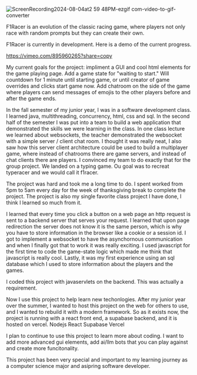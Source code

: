 ![ScreenRecording2024-08-04at2 59 48PM-ezgif com-video-to-gif-converter](https://github.com/user-attachments/assets/9f65c955-7829-4bdb-b113-a8e5691ece36)

F1Racer is an evolution of the classic racing game, where players not only race with random prompts but they can create their own.

F1Racer is currently in development. Here is a demo of the current progress.

https://vimeo.com/895960265?share=copy

My current goals for the project: impliment a GUI and cool html elements for the game playing page. Add a game state for "waiting to start." Will countdown for 1 minute until starting game, or until creator of game overrides and clicks start game now. Add chatroom on the side of the game where players can send messages of emojis to the other players before and after the game ends.




In the fall semester of my junior year, I was in a software development class. I learned java, multithreading, concurrency, html, css and sql. In the second half of the semester I was put into a team to build a web application that demonstrated the skills we were learning in the class. In one class lecture we learned about websockets, the teacher demonstrated the websocket with a simple server / client chat room. I thought it was really neat, I also saw how this server client architecture could be used to build a multiplayer game, where instead of chatrooms there are game servers, and instead of chat clients there are players. I convinced my team to do exactly that for the group project. We landed on a typing game. Ou goal was to recreat typeracer and we would call it f1racer. 

The project was hard and took me a long time to do. I spent worked from 5pm to 5am every day for the week of thanksgiving break to complete the project. The project is also my single favorite class project I have done, I think I learned so much from it. 

I learned that every time you click a button on a web page an http request is sent to a backend server that serves your request. I learned that upon page redirection the server does not know it is the same person, which is why you have to store information in the browser like a cookie or a session id. I got to implement a websocket to have the asynchornous communication and when I finally got that to work it was really exciting. I used javascript for the first time to code the game-state logic which made me think that javascript is really cool. Lastly, it was my first experience using an sql database which I used to store information about the players and the games.

I coded this project with javaservlets on the backend. This was actually a requirement. 

Now I use this project to help learn new techonlogies. After my junior year over the summer, I wanted to host this project on the web for others to use, and I wanted to rebuild it with a modern framework. So as it exists now, the project is running with a react front end, a supabase backend, and it is hosted on vercel. 
Nodejs
React
Supabase
Vercel


I plan to continue to use this project to learn more about coding. I want to add more advanced gui elements, add ai/llm bots that you can play against and create more funcitonality.

This project has been very special and important to my learning journey as a computer science major and asipring software developer.

